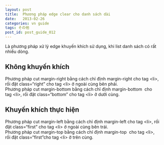 ```yaml
---
layout: post
title:  Phương pháp edge clear cho danh sách dài
date:   2013-02-26
categories: vn guide
tags: その他
post_id: post_guide_012
---
```

Là phương pháp xử lý edge khuyến khích sử dụng, khi list danh sách có rất nhiều dòng.

<div>
<h2>Không khuyến khích</h2>
<p>Phương pháp cut margin-right bằng cách chỉ định margin-right cho tag &lt;li&gt;, rồi đặt class=“right” cho tag &lt;li&gt; ở ngoài cùng bên phải.<br>
Phương pháp cut margin-bottom bằng cách chỉ định margin-bottom  cho tag &lt;li&gt;, rồi đặt class=“bottom” cho tag &lt;li&gt; ở dưới cùng.</p>
</div>

<div>
<h2>Khuyến khích thực hiện</h2>
<p>Phương pháp cut margin-left bằng cách chỉ định margin-left cho tag &lt;li&gt;, rồi đặt class=“first” cho tag &lt;li&gt; ở ngoài cùng bên trái.<br>
Phương pháp cut margin-top bằng cách chỉ định margin-top  cho tag &lt;li&gt;, rồi đặt class=“first”cho tag &lt;li&gt; ở trên cùng.</p>
</div>
